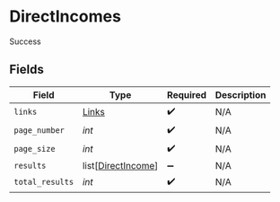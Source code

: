 # DirectIncomes

Success


## Fields

| Field                                                     | Type                                                      | Required                                                  | Description                                               |
| --------------------------------------------------------- | --------------------------------------------------------- | --------------------------------------------------------- | --------------------------------------------------------- |
| `links`                                                   | [Links](../../models/shared/links.md)                     | :heavy_check_mark:                                        | N/A                                                       |
| `page_number`                                             | *int*                                                     | :heavy_check_mark:                                        | N/A                                                       |
| `page_size`                                               | *int*                                                     | :heavy_check_mark:                                        | N/A                                                       |
| `results`                                                 | list[[DirectIncome](../../models/shared/directincome.md)] | :heavy_minus_sign:                                        | N/A                                                       |
| `total_results`                                           | *int*                                                     | :heavy_check_mark:                                        | N/A                                                       |